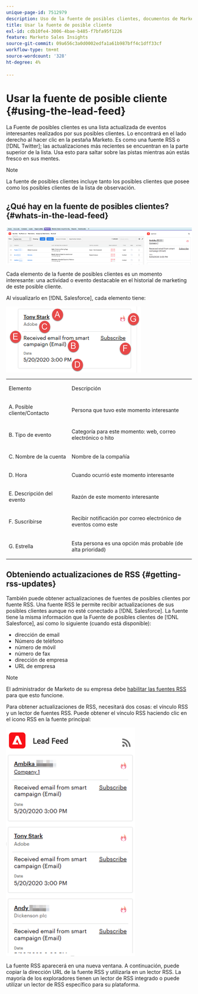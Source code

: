 ```yaml
---
unique-page-id: 7512979
description: Uso de la fuente de posibles clientes, documentos de Marketo, documentación del producto
title: Usar la fuente de posible cliente
exl-id: cdb10fe4-3006-4bae-b485-f7bfa95f1226
feature: Marketo Sales Insights
source-git-commit: 09a656c3a0d0002edfa1a61b987bff4c1dff33cf
workflow-type: tm+mt
source-wordcount: '328'
ht-degree: 4%

---
```


# Usar la fuente de posible cliente {#using-the-lead-feed}

La Fuente de posibles clientes es una lista actualizada de eventos interesantes realizados por sus posibles clientes. Lo encontrará en el lado derecho al hacer clic en la pestaña Marketo. Es como una fuente RSS o [!DNL Twitter]; las actualizaciones más recientes se encuentran en la parte superior de la lista. Usa esto para saltar sobre las pistas mientras aún estás fresco en sus mentes.

>[!NOTE]
>
>La fuente de posibles clientes incluye tanto los posibles clientes que posee como los posibles clientes de la lista de observación.

## ¿Qué hay en la fuente de posibles clientes? {#whats-in-the-lead-feed}

![](assets/using-the-lead-feed-1.png)

Cada elemento de la fuente de posibles clientes es un momento interesante: una actividad o evento destacable en el historial de marketing de este posible cliente.

Al visualizarlo en [!DNL Salesforce], cada elemento tiene:

![](assets/using-the-lead-feed-2.png)

<table>
 <colgroup>
  <col>
  <col>
 </colgroup>
 <tbody>
  <tr>
   <td><p>Elemento</p></td>
   <td><p>Descripción</p></td>
  </tr>
  <tr>
   <td><p>A. Posible cliente/Contacto</p></td>
   <td><p>Persona que tuvo este momento interesante</p></td>
  </tr>
  <tr>
   <td><p>B. Tipo de evento</p></td>
   <td><p>Categoría para este momento: web, correo electrónico o hito</p></td>
  </tr>
  <tr>
   <td><p>C. Nombre de la cuenta</p></td>
   <td><p>Nombre de la compañía</p></td>
  </tr>
  <tr>
   <td><p>D. Hora</p></td>
   <td><p>Cuando ocurrió este momento interesante</p></td>
  </tr>
  <tr>
   <td><p>E. Descripción del evento</p></td>
   <td><p>Razón de este momento interesante</p></td>
  </tr>
  <tr>
   <td><p>F. Suscribirse</p></td>
   <td><p>Recibir notificación por correo electrónico de eventos como este</p></td>
  </tr>
  <tr>
   <td><p>G. Estrella</p></td>
   <td><p>Esta persona es una opción más probable (de alta prioridad)</p></td>
  </tr>
 </tbody>
</table>

## Obteniendo actualizaciones de RSS {#getting-rss-updates}

También puede obtener actualizaciones de fuentes de posibles clientes por fuente RSS.  Una fuente RSS le permite recibir actualizaciones de sus posibles clientes aunque no esté conectado a [!DNL Salesforce]. La fuente tiene la misma información que la Fuente de posibles clientes de [!DNL Salesforce], así como lo siguiente (cuando está disponible):

* dirección de email
* Número de teléfono
* número de móvil
* número de fax
* dirección de empresa
* URL de empresa

>[!NOTE]
>
>El administrador de Marketo de su empresa debe [habilitar las fuentes RSS](/help/marketo/product-docs/marketo-sales-insight/msi-for-salesforce/features/msi-configuration-tab/enable-rss-for-sales-insight.md) para que esto funcione.

Para obtener actualizaciones de RSS, necesitará dos cosas: el vínculo RSS y un lector de fuentes RSS. Puede obtener el vínculo RSS haciendo clic en el icono RSS en la fuente principal:

![](assets/using-the-lead-feed-3.png)

La fuente RSS aparecerá en una nueva ventana. A continuación, puede copiar la dirección URL de la fuente RSS y utilizarla en un lector RSS. La mayoría de los exploradores tienen un lector de RSS integrado o puede utilizar un lector de RSS específico para su plataforma.
